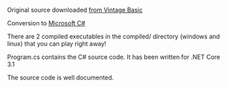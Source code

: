 Original source downloaded [from Vintage Basic](http://www.vintage-basic.net/games.html)

Conversion to [Microsoft C#](https://docs.microsoft.com/en-us/dotnet/csharp/)

There are 2 compiled executables in the compiled/ directory (windows and linux) that you can play right away! 

Program.cs contains the C# source code. 
It has been written for .NET Core 3.1

The source code is well documented.





